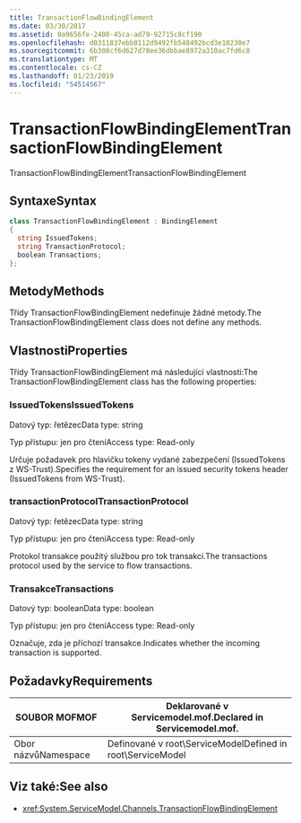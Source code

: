 ```yaml
---
title: TransactionFlowBindingElement
ms.date: 03/30/2017
ms.assetid: 0a9656fe-2400-45ca-ad79-92715c8cf190
ms.openlocfilehash: d0311837ebb8112d9492fb548492bcd3e10230e7
ms.sourcegitcommit: 6b308cf6d627d78ee36dbbae8972a310ac7fd6c8
ms.translationtype: MT
ms.contentlocale: cs-CZ
ms.lasthandoff: 01/23/2019
ms.locfileid: "54514567"
---
```

# <a name="transactionflowbindingelement"></a><span data-ttu-id="b0330-102">TransactionFlowBindingElement</span><span class="sxs-lookup"><span data-stu-id="b0330-102">TransactionFlowBindingElement</span></span>
<span data-ttu-id="b0330-103">TransactionFlowBindingElement</span><span class="sxs-lookup"><span data-stu-id="b0330-103">TransactionFlowBindingElement</span></span>  
  
## <a name="syntax"></a><span data-ttu-id="b0330-104">Syntaxe</span><span class="sxs-lookup"><span data-stu-id="b0330-104">Syntax</span></span>  
  
```csharp
class TransactionFlowBindingElement : BindingElement  
{  
  string IssuedTokens;  
  string TransactionProtocol;  
  boolean Transactions;  
};  
```  
  
## <a name="methods"></a><span data-ttu-id="b0330-105">Metody</span><span class="sxs-lookup"><span data-stu-id="b0330-105">Methods</span></span>  
 <span data-ttu-id="b0330-106">Třídy TransactionFlowBindingElement nedefinuje žádné metody.</span><span class="sxs-lookup"><span data-stu-id="b0330-106">The TransactionFlowBindingElement class does not define any methods.</span></span>  
  
## <a name="properties"></a><span data-ttu-id="b0330-107">Vlastnosti</span><span class="sxs-lookup"><span data-stu-id="b0330-107">Properties</span></span>  
 <span data-ttu-id="b0330-108">Třídy TransactionFlowBindingElement má následující vlastnosti:</span><span class="sxs-lookup"><span data-stu-id="b0330-108">The TransactionFlowBindingElement class has the following properties:</span></span>  
  
### <a name="issuedtokens"></a><span data-ttu-id="b0330-109">IssuedTokens</span><span class="sxs-lookup"><span data-stu-id="b0330-109">IssuedTokens</span></span>  
 <span data-ttu-id="b0330-110">Datový typ: řetězec</span><span class="sxs-lookup"><span data-stu-id="b0330-110">Data type: string</span></span>  
  
 <span data-ttu-id="b0330-111">Typ přístupu: jen pro čtení</span><span class="sxs-lookup"><span data-stu-id="b0330-111">Access type: Read-only</span></span>  
  
 <span data-ttu-id="b0330-112">Určuje požadavek pro hlavičku tokeny vydané zabezpečení (IssuedTokens z WS-Trust).</span><span class="sxs-lookup"><span data-stu-id="b0330-112">Specifies the requirement for an issued security tokens header (IssuedTokens from WS-Trust).</span></span>  
  
### <a name="transactionprotocol"></a><span data-ttu-id="b0330-113">transactionProtocol</span><span class="sxs-lookup"><span data-stu-id="b0330-113">TransactionProtocol</span></span>  
 <span data-ttu-id="b0330-114">Datový typ: řetězec</span><span class="sxs-lookup"><span data-stu-id="b0330-114">Data type: string</span></span>  
  
 <span data-ttu-id="b0330-115">Typ přístupu: jen pro čtení</span><span class="sxs-lookup"><span data-stu-id="b0330-115">Access type: Read-only</span></span>  
  
 <span data-ttu-id="b0330-116">Protokol transakce použitý službou pro tok transakcí.</span><span class="sxs-lookup"><span data-stu-id="b0330-116">The transactions protocol used by the service to flow transactions.</span></span>  
  
### <a name="transactions"></a><span data-ttu-id="b0330-117">Transakce</span><span class="sxs-lookup"><span data-stu-id="b0330-117">Transactions</span></span>  
 <span data-ttu-id="b0330-118">Datový typ: boolean</span><span class="sxs-lookup"><span data-stu-id="b0330-118">Data type: boolean</span></span>  
  
 <span data-ttu-id="b0330-119">Typ přístupu: jen pro čtení</span><span class="sxs-lookup"><span data-stu-id="b0330-119">Access type: Read-only</span></span>  
  
 <span data-ttu-id="b0330-120">Označuje, zda je příchozí transakce.</span><span class="sxs-lookup"><span data-stu-id="b0330-120">Indicates whether the incoming transaction is supported.</span></span>  
  
## <a name="requirements"></a><span data-ttu-id="b0330-121">Požadavky</span><span class="sxs-lookup"><span data-stu-id="b0330-121">Requirements</span></span>  
  
|<span data-ttu-id="b0330-122">SOUBOR MOF</span><span class="sxs-lookup"><span data-stu-id="b0330-122">MOF</span></span>|<span data-ttu-id="b0330-123">Deklarované v Servicemodel.mof.</span><span class="sxs-lookup"><span data-stu-id="b0330-123">Declared in Servicemodel.mof.</span></span>|  
|---------|-----------------------------------|  
|<span data-ttu-id="b0330-124">Obor názvů</span><span class="sxs-lookup"><span data-stu-id="b0330-124">Namespace</span></span>|<span data-ttu-id="b0330-125">Definované v root\ServiceModel</span><span class="sxs-lookup"><span data-stu-id="b0330-125">Defined in root\ServiceModel</span></span>|  
  
## <a name="see-also"></a><span data-ttu-id="b0330-126">Viz také:</span><span class="sxs-lookup"><span data-stu-id="b0330-126">See also</span></span>
- <xref:System.ServiceModel.Channels.TransactionFlowBindingElement>
